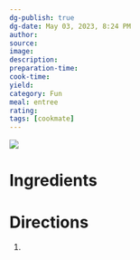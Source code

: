 ```yaml
---
dg-publish: true
dg-date: May 03, 2023, 8:24 PM
author: 
source: 
image:
description: 
preparation-time:
cook-time:
yield: 
category: Fun
meal: entree
rating: 
tags: [cookmate]
---
```


![](https://d3u8pti8i6gm88.cloudfront.net/medias/img/recipes/44450_BBQ_Sandwich_rt40hHJ.jpg)

# Ingredients



# Directions

1) 